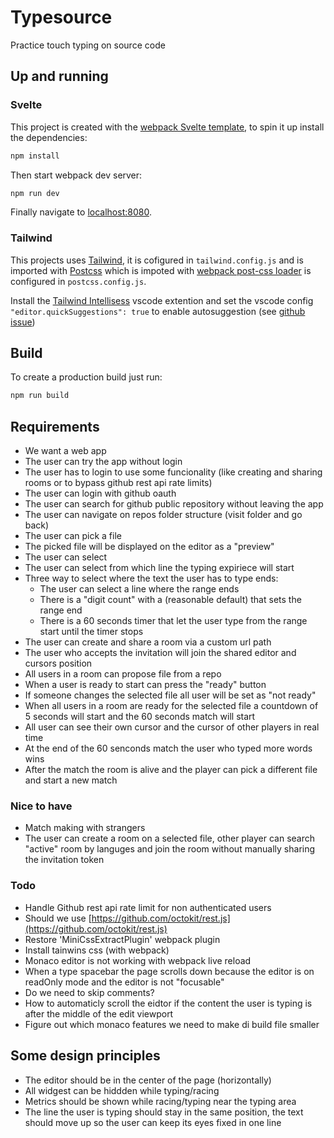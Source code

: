# Typesource

Practice touch typing on source code

## Up and running

### Svelte

This project is created with the [webpack Svelte template](https://github.com/sveltejs/template-webpack), to spin it up install the dependencies:

```bash
npm install
```

Then start webpack dev server:

```bash
npm run dev
```

Finally navigate to [localhost:8080](http://localhost:8080).

### Tailwind

This projects uses [Tailwind](https://tailwindcss.com/), it is cofigured in `tailwind.config.js` and is imported with [Postcss](https://postcss.org/) which is impoted with [webpack post-css loader](https://github.com/webpack-contrib/postcss-loader) is configured in `postcss.config.js`.

Install the [Tailwind Intellisess](https://tailwindcss.com/docs/intellisense) vscode extention and set the vscode config `"editor.quickSuggestions": true` to enable autosuggestion (see [github issue](https://github.com/tailwindlabs/tailwindcss-intellisense/issues/151#issuecomment-684684682))

## Build

To create a production build just run:

```bash
npm run build
```

## Requirements

- We want a web app
- The user can try the app without login
- The user has to login to use some funcionality (like creating and sharing rooms or to bypass github rest api rate limits)
- The user can login with github oauth
- The user can search for github public repository without leaving the app
- The user can navigate on repos folder structure (visit folder and go back)
- The user can pick a file
- The picked file will be displayed on the editor as a "preview"
- The user can select
- The user can select from which line the typing expiriece will start
- Three way to select where the text the user has to type ends:
  - The user can select a line where the range ends
  - There is a "digit count" with a (reasonable default) that sets the range end
  - There is a 60 seconds timer that let the user type from the range start until the timer stops
- The user can create and share a room via a custom url path
- The user who accepts the invitation will join the shared editor and cursors position
- All users in a room can propose file from a repo
- When a user is ready to start can press the "ready" button
- If someone changes the selected file all user will be set as "not ready"
- When all users in a room are ready for the selected file a countdown of 5 seconds will start and the 60 seconds match will start
- All user can see their own cursor and the cursor of other players in real time
- At the end of the 60 senconds match the user who typed more words wins
- After the match the room is alive and the player can pick a different file and start a new match

### Nice to have

- Match making with strangers
- The user can create a room on a selected file, other player can search "active" room by languges
  and join the room without manually sharing the invitation token

### Todo

- Handle Github rest api rate limit for non authenticated users
- Should we use [https://github.com/octokit/rest.js](https://github.com/octokit/rest.js)
- Restore 'MiniCssExtractPlugin' webpack plugin
- Install tainwins css (with webpack)
- Monaco editor is not working with webpack live reload
- When a type spacebar the page scrolls down because the editor is on readOnly mode and the editor is not "focusable"
- Do we need to skip comments?
- How to automaticly scroll the eidtor if the content the user is typing is after the middle of the edit viewport
- Figure out which monaco features we need to make di build file smaller

## Some design principles

- The editor should be in the center of the page (horizontally)
- All widgest can be hiddden while typing/racing
- Metrics should be shown while racing/typing near the typing area
- The line the user is typing should stay in the same position, the text
  should move up so the user can keep its eyes fixed in one line
